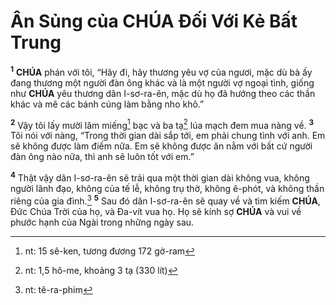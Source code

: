 # Ân Sủng của **CHÚA** Đối Với Kẻ Bất Trung
<sup><b>1</b></sup> **CHÚA** phán với tôi, “Hãy đi, hãy thương yêu vợ của ngươi, mặc dù bà ấy đang thương một người đàn ông khác và là một người vợ ngoại tình, giống như **CHÚA** yêu thương dân I-sơ-ra-ên, mặc dù họ đã hướng theo các thần khác và mê các bánh cúng làm bằng nho khô.”

<sup><b>2</b></sup> Vậy tôi lấy mười lăm miếng[^1-a616dde1-0b0b-4ae1-8531-8ea50ed2a89b] bạc và ba tạ[^2-a616dde1-0b0b-4ae1-8531-8ea50ed2a89b] lúa mạch đem mua nàng về. <sup><b>3</b></sup> Tôi nói với nàng, “Trong thời gian dài sắp tới, em phải chung tình với anh. Em sẽ không được làm điếm nữa. Em sẽ không được ăn nằm với bất cứ người đàn ông nào nữa, thì anh sẽ luôn tốt với em.”

<sup><b>4</b></sup> Thật vậy dân I-sơ-ra-ên sẽ trải qua một thời gian dài không vua, không người lãnh đạo, không của tế lễ, không trụ thờ, không ê-phót, và không thần riêng của gia đình.[^3-a616dde1-0b0b-4ae1-8531-8ea50ed2a89b] <sup><b>5</b></sup> Sau đó dân I-sơ-ra-ên sẽ quay về và tìm kiếm **CHÚA**, Đức Chúa Trời của họ, và Đa-vít vua họ. Họ sẽ kính sợ **CHÚA** và vui về phước hạnh của Ngài trong những ngày sau.

[^1-a616dde1-0b0b-4ae1-8531-8ea50ed2a89b]: nt: 15 sê-ken, tương đương 172 gờ-ram
[^2-a616dde1-0b0b-4ae1-8531-8ea50ed2a89b]: nt: 1,5 hô-me, khoảng 3 tạ (330 lít)
[^3-a616dde1-0b0b-4ae1-8531-8ea50ed2a89b]: nt: tê-ra-phim